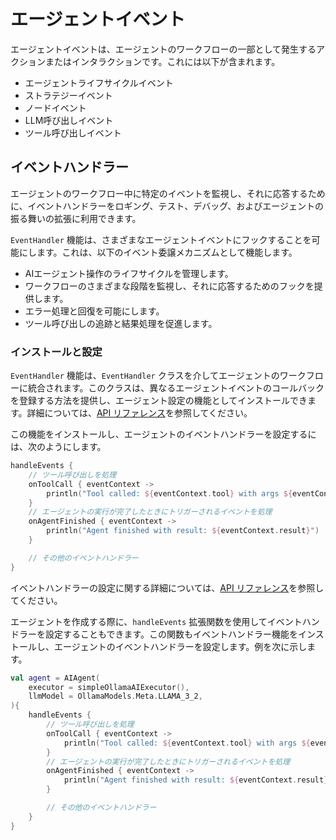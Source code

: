 # エージェントイベント

エージェントイベントは、エージェントのワークフローの一部として発生するアクションまたはインタラクションです。これには以下が含まれます。

- エージェントライフサイクルイベント
- ストラテジーイベント
- ノードイベント
- LLM呼び出しイベント
- ツール呼び出しイベント

## イベントハンドラー

エージェントのワークフロー中に特定のイベントを監視し、それに応答するために、イベントハンドラーをロギング、テスト、デバッグ、およびエージェントの振る舞いの拡張に利用できます。

`EventHandler` 機能は、さまざまなエージェントイベントにフックすることを可能にします。これは、以下のイベント委譲メカニズムとして機能します。

- AIエージェント操作のライフサイクルを管理します。
- ワークフローのさまざまな段階を監視し、それに応答するためのフックを提供します。
- エラー処理と回復を可能にします。
- ツール呼び出しの追跡と結果処理を促進します。

<!--## Key components

The EventHandler entity consists of five main handler types:

- Initialization handler that executes at the initialization of an agent run
- Result handler that processes successful results from agent operations
- Error handler that handles exceptions and errors that occur during execution
- Tool call listener that notifies when a tool is about to be invoked
- Tool result listener that processes the results after a tool has been called-->

### インストールと設定

`EventHandler` 機能は、`EventHandler` クラスを介してエージェントのワークフローに統合されます。このクラスは、異なるエージェントイベントのコールバックを登録する方法を提供し、エージェント設定の機能としてインストールできます。詳細については、[API リファレンス](https://api.koog.ai/agents/agents-features/agents-features-event-handler/ai.koog.agents.local.features.eventHandler.feature/-event-handler/index.html)を参照してください。

この機能をインストールし、エージェントのイベントハンドラーを設定するには、次のようにします。

<!--- INCLUDE
import ai.koog.agents.core.agent.AIAgent
import ai.koog.agents.features.eventHandler.feature.handleEvents
import ai.koog.prompt.executor.llms.all.simpleOllamaAIExecutor
import ai.koog.prompt.llm.OllamaModels

val agent = AIAgent(
    executor = simpleOllamaAIExecutor(),
    llmModel = OllamaModels.Meta.LLAMA_3_2,
) {
-->
<!--- SUFFIX 
} 
-->

```kotlin
handleEvents {
    // ツール呼び出しを処理
    onToolCall { eventContext ->
        println("Tool called: ${eventContext.tool} with args ${eventContext.toolArgs}")
    }
    // エージェントの実行が完了したときにトリガーされるイベントを処理
    onAgentFinished { eventContext ->
        println("Agent finished with result: ${eventContext.result}")
    }

    // その他のイベントハンドラー
}
```
<!--- KNIT example-events-01.kt -->

イベントハンドラーの設定に関する詳細については、[API リファレンス](https://api.koog.ai/agents/agents-features/agents-features-event-handler/ai.koog.agents.local.features.eventHandler.feature/-event-handler-config/index.html)を参照してください。

エージェントを作成する際に、`handleEvents` 拡張関数を使用してイベントハンドラーを設定することもできます。この関数もイベントハンドラー機能をインストールし、エージェントのイベントハンドラーを設定します。例を次に示します。

<!--- INCLUDE
import ai.koog.agents.core.agent.AIAgent
import ai.koog.agents.features.eventHandler.feature.handleEvents
import ai.koog.prompt.executor.llms.all.simpleOllamaAIExecutor
import ai.koog.prompt.llm.OllamaModels
-->
```kotlin
val agent = AIAgent(
    executor = simpleOllamaAIExecutor(),
    llmModel = OllamaModels.Meta.LLAMA_3_2,
){
    handleEvents {
        // ツール呼び出しを処理
        onToolCall { eventContext ->
            println("Tool called: ${eventContext.tool} with args ${eventContext.toolArgs}")
        }
        // エージェントの実行が完了したときにトリガーされるイベントを処理
        onAgentFinished { eventContext ->
            println("Agent finished with result: ${eventContext.result}")
        }

        // その他のイベントハンドラー
    }
}
```
<!--- KNIT example-events-02.kt -->